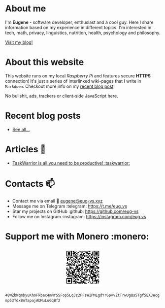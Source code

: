 # About me
I'm **Eugene** - software developer, enthusiast and a cool guy. Here I share information based on my experience in different topics. I'm interested in tech, math, privacy, linguistics, nutrition, health, psychology and philosophy.

[Visit my blog!](./blog/index.md)

# About this website
This website runs on my local *Raspberry Pi* and features secure **HTTPS** connection! It's just a series of interlinked wiki-pages that I write in `Markdown`. Checkout more info on my [recent blog post](/blog/2021-07-02.md)!


No bullshit, ads, trackers or client-side JavaScript here.

# Recent blog posts
 - [See all...](./blog/index.md)

# Articles :page_with_curl:
 - [TaskWarrior is all you need to be productive! :taskwarrior:](taskwarrior.md)

# Contacts :mailbox:
 - Contact me via email :email: eugene@eug-vs.xyz
 - Message me on Telegram :telegram: https://t.me/eug_vs
 - Star my projects on GitHub :github: https://github.com/eug-vs
 - Follow me on Instagram :instagram: https://instagram.com/eug.vs

# Support me with Monero :monero:
<p align="center">
<img src="public/monero-qr.png" alt="monero-qr" width="128">
</p>

`48WZbWqmbyuKhoFkbac4mNYSSFop5LqJz2PFsW1PMLgdYrGpvvZtTrwUgQs5Tgf5EXJWcgmp53TdxBnTapajAbMuLuGqBf2`

